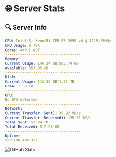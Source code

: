 # 🌐 Server Stats
## 🔍 Server Info
```yaml
CPU: Intel(R) Xeon(R) CPU E5-2699 v4 @ 1219.25MHz
CPU Usage: 0.70%
Cores: 44P | 88T
-----------------------------------
Memory:
Current Usage: 146.34 GB/503.74 GB
Available: 353.95 GB
-----------------------------------
Disk:
Current Usage: 110.32 GB/1.71 TB
Free: 1.52 TB
-----------------------------------
GPU:
No GPU detected
-----------------------------------
Network:
Current Transfer (Sent): 39.92 MB/s
Current Transfer (Received): 135.51 KB/s
Total Sent: 57.84 TB
Total Received: 517.28 GB
-----------------------------------
Uptime:
33d 18h 48m 37s
```
![GitHub Stats](https://img.shields.io/badge/Updated-2025-04-10_16:11:26-blue)